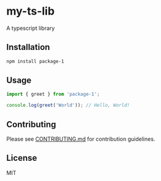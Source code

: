# my-ts-lib

A typescript library

## Installation

```bash
npm install package-1
```

## Usage

```typescript
import { greet } from 'package-1';

console.log(greet('World')); // Hello, World!
```

## Contributing

Please see [CONTRIBUTING.md](./CONTRIBUTING.md) for contribution guidelines.

## License

MIT
